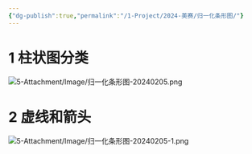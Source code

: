 ```yaml
---
{"dg-publish":true,"permalink":"/1-Project/2024-美赛/归一化条形图/"}
---
```


# 1 柱状图分类
![5-Attachment/Image/归一化条形图-20240205.png](/img/user/5-Attachment/Image/%E5%BD%92%E4%B8%80%E5%8C%96%E6%9D%A1%E5%BD%A2%E5%9B%BE-20240205.png)
# 2 虚线和箭头
![5-Attachment/Image/归一化条形图-20240205-1.png](/img/user/5-Attachment/Image/%E5%BD%92%E4%B8%80%E5%8C%96%E6%9D%A1%E5%BD%A2%E5%9B%BE-20240205-1.png)